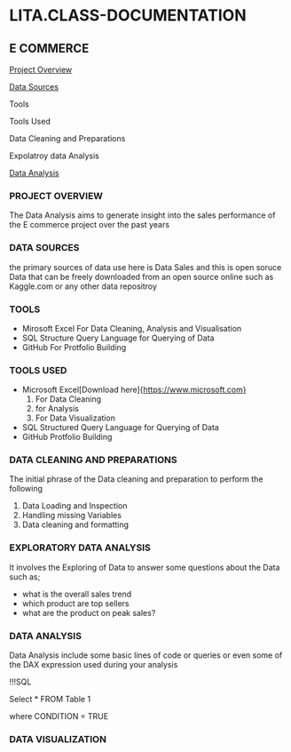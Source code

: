 # LITA.CLASS-DOCUMENTATION
## E COMMERCE

[Project Overview](#project-overview)

 [Data Sources](#data-sources)
 
 Tools

 Tools Used

 Data Cleaning and Preparations

 Expolatroy data Analysis

 [Data Analysis](#data-analysis)
 

 

### PROJECT OVERVIEW
The Data Analysis aims to generate insight into the sales performance of the E commerce project over the past  years 
### DATA SOURCES
the primary sources of data use here is Data Sales and this is open soruce Data that can be freely downloaded from an open source online such as Kaggle.com or any other data repositroy
### TOOLS
- Mirosoft Excel For Data Cleaning, Analysis and Visualisation
- SQL Structure Query Language for Querying of Data
- GitHub For Protfolio Building
 ### TOOLS USED
  - Microsoft Excel[Download here]{https://www.microsoft.com}
    1. For Data Cleaning
    2. for Analysis
    3. For Data Visualization
  - SQL Structured Query Language for Querying of Data
  - GitHub Protfolio Building
### DATA CLEANING AND PREPARATIONS
The initial phrase of the Data cleaning and preparation to perform the following
1. Data Loading and Inspection
2. Handling missing Variables
3. Data cleaning and formatting
### EXPLORATORY DATA ANALYSIS
It involves the Exploring of Data to answer some questions about the Data such as;
- what is the overall sales trend
- which product are top sellers
- what are the product on peak sales?
### DATA ANALYSIS
Data Analysis include some basic lines of code or queries or even some of the DAX expression used during your analysis
 
  !!!SQL
  
  Select * FROM Table 1
  
  where CONDITION = TRUE

  ### DATA VISUALIZATION
 
  

  
  

 
   




    
  



